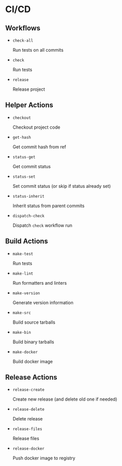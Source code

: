 CI/CD
=====


Workflows
---------

- `check-all`

  Run tests on all commits

- `check`

  Run tests

- `release`

  Release project


Helper Actions
--------------

- `checkout`

  Checkout project code

- `get-hash`

  Get commit hash from ref

- `status-get`

  Get commit status

- `status-set`

  Set commit status (or skip if status already set)

- `status-inherit`

  Inherit status from parent commits

- `dispatch-check`

  Dispatch `check` workflow run


Build Actions
-------------

- `make-test`

  Run tests

- `make-lint`

  Run formatters and linters

- `make-version`

  Generate version information

- `make-src`

  Build source tarballs

- `make-bin`

  Build binary tarballs

- `make-docker`

  Build docker image



Release Actions
---------------

- `release-create`

  Create new release (and delete old one if needed)

- `release-delete`

  Delete release

- `release-files`

  Release files

- `release-docker`

  Push docker image to registry
